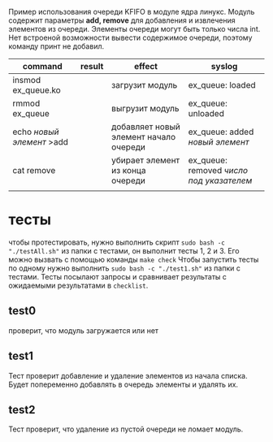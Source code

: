Пример использования очереди KFIFO в модуле ядра линукс. Модуль содержит параметры **add, remove** для добавления и извлечения элементов из очереди. Элементы очереди могут быть только числа int. Нет встроеной возможности вывести содержимое очереди, поэтому команду принт не добавил.

| command                   | result | effect                                 | syslog                                   |
| ------------------------- | ------ | -------------------------------------- | ---------------------------------------- |
| insmod ex_queue.ko        |        | загрузит модуль                        | ex_queue: loaded                         |
| rmmod ex_queue            |        | выгрузит модуль                        | ex_queue: unloaded                       |
| echo *новый элемент* >add |        | добавляет новый элемент начало очереди | ex_queue: added *новый элемент*          |
| cat remove                |        | убирает элемент из конца очереди       | ex_queue: removed *число под указателем* |
|                           |        |                                        |                                          |
# тесты
чтобы протестировать, нужно выполнить скрипт `sudo bash -c "./testAll.sh"` из папки с тестами, он выполнит тесты 1, 2 и 3. Его можно вызвать с помощью команды `make check`
Чтобы запустить тесты по одному нужно выполнить  `sudo bash -c "./test1.sh"` из папки с тестами. Тесты посылают запросы и сравнивает результаты с ожидаемыми результатами в `checklist`.
## test0
проверит, что модуль загружается или нет
## test1
Тест  проверит добавление и удаление элементов из начала списка. Будет попеременно добавлять в очередь элементы и удалять их.
## test2
Тест  проверит, что удаление из пустой очереди не ломает модуль.